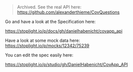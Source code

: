 > Archived. See the real API here: https://github.com/alexanderthieme/CovQuestions

Go and have a look at the Specification here: 

https://stoplight.io/p/docs/gh/danielhabenicht/covapp_api


Have a look at some mock data here: 
https://stoplight.io/p/mocks/12342/75239




You can edit the spec easily here: 

https://stoplight.io/p/studio/gh/DanielHabenicht/CovApp_API
